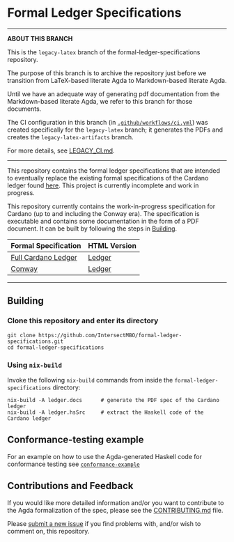 # Formal Ledger Specifications

---

**ABOUT THIS BRANCH**

This is the `legacy-latex` branch of the formal-ledger-specifications repository.

The purpose of this branch is to archive the repository just before we transition
from LaTeX-based literate Agda to Markdown-based literate Agda.

Until we have an adequate way of generating pdf documentation from the Markdown-based
literate Agda, we refer to this branch for those documents.

The CI configuration in this branch (in [`.github/workflows/ci.yml`][]) was created
specifically for the `legacy-latex` branch; it generates the PDFs and creates the
`legacy-latex-artifacts` branch.

For more details, see [LEGACY_CI.md][].


[`.github/workflows/ci.yml`]: https://github.com/IntersectMBO/formal-ledger-specifications/blob/legacy-latex/.github/workflows/ci.yml
[LEGACY_CI.md]: https://github.com/IntersectMBO/formal-ledger-specifications/blob/legacy-latex/LEGACY_CI.md


---

This repository contains the formal ledger specifications that are intended to eventually replace the existing formal specifications of the Cardano ledger found [here](https://github.com/IntersectMBO/cardano-ledger). This project is currently incomplete and work in progress.

This repository currently contains the work-in-progress specification for Cardano (up to and including the Conway era). The specification is executable and contains some documentation in the form of a PDF document. It can be built by following the steps in [Building](#building).

| Formal Specification | HTML Version |
| -------------------- | ------------ |
| [Full Cardano Ledger](https://IntersectMBO.github.io/formal-ledger-specifications/cardano-ledger.pdf) | [Ledger](https://IntersectMBO.github.io/formal-ledger-specifications/html/index.html) |
| [Conway](https://IntersectMBO.github.io/formal-ledger-specifications/conway-ledger.pdf) | [Ledger](https://IntersectMBO.github.io/formal-ledger-specifications/html/index.html) |

---

## Building

### Clone this repository and enter its directory

```
git clone https://github.com/IntersectMBO/formal-ledger-specifications.git
cd formal-ledger-specifications
```

### Using `nix-build`

Invoke the following `nix-build` commands from inside the
`formal-ledger-specifications` directory:

```
nix-build -A ledger.docs      # generate the PDF spec of the Cardano ledger
nix-build -A ledger.hsSrc     # extract the Haskell code of the Cardano ledger
```

## Conformance-testing example

For an example on how to use the Agda-generated Haskell code for conformance
testing see [`conformance-example`](conformance-example)

## Contributions and Feedback

If you would like more detailed information and/or you want to contribute to the Agda formalization of the spec, please see the [CONTRIBUTING.md](CONTRIBUTING.md) file.

Please [submit a new issue][] if you find problems with, and/or wish to comment on, this repository.

[submit a new issue]: https://github.com/IntersectMBO/formal-ledger-specifications/issues/new/choose
